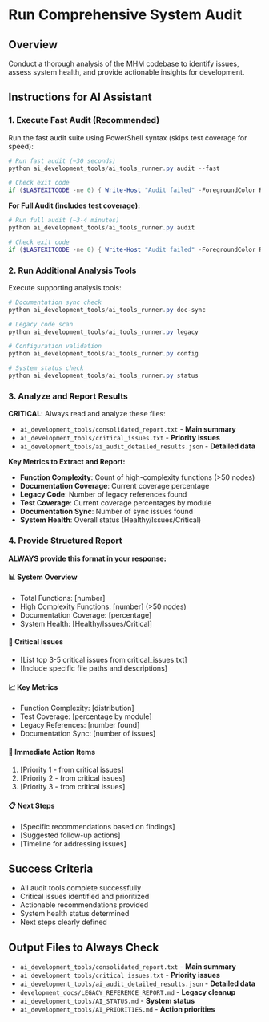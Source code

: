 # Run Comprehensive System Audit

## Overview
Conduct a thorough analysis of the MHM codebase to identify issues, assess system health, and provide actionable insights for development.

## Instructions for AI Assistant

### 1. **Execute Fast Audit (Recommended)**
Run the fast audit suite using PowerShell syntax (skips test coverage for speed):
```powershell
# Run fast audit (~30 seconds)
python ai_development_tools/ai_tools_runner.py audit --fast

# Check exit code
if ($LASTEXITCODE -ne 0) { Write-Host "Audit failed" -ForegroundColor Red }
```

**For Full Audit (includes test coverage):**
```powershell
# Run full audit (~3-4 minutes)
python ai_development_tools/ai_tools_runner.py audit

# Check exit code
if ($LASTEXITCODE -ne 0) { Write-Host "Audit failed" -ForegroundColor Red }
```

### 2. **Run Additional Analysis Tools**
Execute supporting analysis tools:
```powershell
# Documentation sync check
python ai_development_tools/ai_tools_runner.py doc-sync

# Legacy code scan
python ai_development_tools/ai_tools_runner.py legacy

# Configuration validation
python ai_development_tools/ai_tools_runner.py config

# System status check
python ai_development_tools/ai_tools_runner.py status
```

### 3. **Analyze and Report Results**
**CRITICAL**: Always read and analyze these files:
- `ai_development_tools/consolidated_report.txt` - **Main summary**
- `ai_development_tools/critical_issues.txt` - **Priority issues**
- `ai_development_tools/ai_audit_detailed_results.json` - **Detailed data**

**Key Metrics to Extract and Report:**
- **Function Complexity**: Count of high-complexity functions (>50 nodes)
- **Documentation Coverage**: Current coverage percentage
- **Legacy Code**: Number of legacy references found
- **Test Coverage**: Current coverage percentages by module
- **Documentation Sync**: Number of sync issues found
- **System Health**: Overall status (Healthy/Issues/Critical)

### 4. **Provide Structured Report**
**ALWAYS provide this format in your response:**

#### **📊 System Overview**
- Total Functions: [number]
- High Complexity Functions: [number] (>50 nodes)
- Documentation Coverage: [percentage]
- System Health: [Healthy/Issues/Critical]

#### **🚨 Critical Issues**
- [List top 3-5 critical issues from critical_issues.txt]
- [Include specific file paths and descriptions]

#### **📈 Key Metrics**
- Function Complexity: [distribution]
- Test Coverage: [percentage by module]
- Legacy References: [number found]
- Documentation Sync: [number of issues]

#### **🎯 Immediate Action Items**
1. [Priority 1 - from critical issues]
2. [Priority 2 - from critical issues]
3. [Priority 3 - from critical issues]

#### **📋 Next Steps**
- [Specific recommendations based on findings]
- [Suggested follow-up actions]
- [Timeline for addressing issues]

## Success Criteria
- All audit tools complete successfully
- Critical issues identified and prioritized
- Actionable recommendations provided
- System health status determined
- Next steps clearly defined

## Output Files to Always Check
- `ai_development_tools/consolidated_report.txt` - **Main summary**
- `ai_development_tools/critical_issues.txt` - **Priority issues**
- `ai_development_tools/ai_audit_detailed_results.json` - **Detailed data**
- `development_docs/LEGACY_REFERENCE_REPORT.md` - **Legacy cleanup**
- `ai_development_tools/AI_STATUS.md` - **System status**
- `ai_development_tools/AI_PRIORITIES.md` - **Action priorities**
